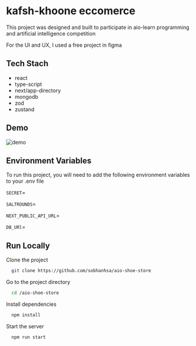 
# kafsh-khoone eccomerce

This project was designed and built to participate in aio-learn programming and artificial intelligence competition

For the UI and UX, I used a free project in figma


## Tech Stach
- react
- type-script
- next/app-directory
- mongodb
- zod
- zustand


## Demo

![demo](https://github.com/sobhanhsa/aio-shoe-store/blob/main/demo.gif)


## Environment Variables

To run this project, you will need to add the following environment variables to your .env file


`SECRET`=

`SALTROUNDS`=

‍‍‍‍‍‍‍‍‍‍`NEXT_PUBLIC_API_URL`=

`DB_URl`=


## Run Locally

Clone the project

```bash
  git clone https://github.com/sobhanhsa/aio-shoe-store
```

Go to the project directory

```bash
  cd /aio-shoe-store
```

Install dependencies

```bash
  npm install
```

Start the server

```bash
  npm run start
```
